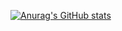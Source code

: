 [![Anurag's GitHub stats](https://github-readme-stats.vercel.app/api?username=DongShaoNB?theme=dark&show_icons=true)](https://github.com/anuraghazra/github-readme-stats)
